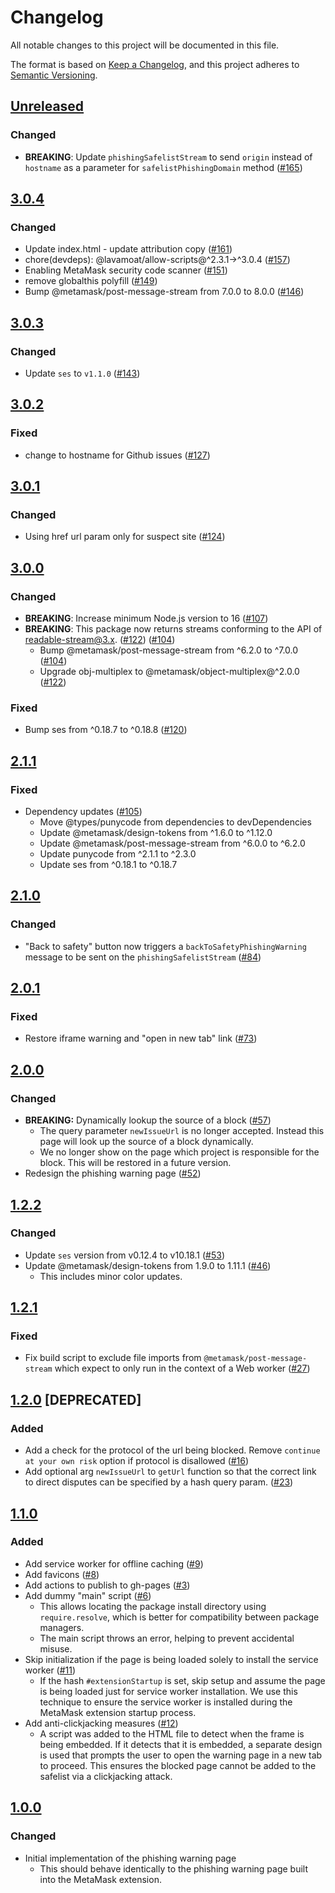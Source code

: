 # Changelog
All notable changes to this project will be documented in this file.

The format is based on [Keep a Changelog](https://keepachangelog.com/en/1.0.0/),
and this project adheres to [Semantic Versioning](https://semver.org/spec/v2.0.0.html).

## [Unreleased]

### Changed
- **BREAKING**: Update `phishingSafelistStream` to send `origin` instead of `hostname` as a parameter for `safelistPhishingDomain` method ([#165](https://github.com/MetaMask/phishing-warning/pull/165))

## [3.0.4]
### Changed
- Update index.html - update attribution copy ([#161](https://github.com/MetaMask/phishing-warning/pull/161))
- chore(devdeps): @lavamoat/allow-scripts@^2.3.1->^3.0.4 ([#157](https://github.com/MetaMask/phishing-warning/pull/157))
- Enabling MetaMask security code scanner ([#151](https://github.com/MetaMask/phishing-warning/pull/151))
- remove globalthis polyfill ([#149](https://github.com/MetaMask/phishing-warning/pull/149))
- Bump @metamask/post-message-stream from 7.0.0 to 8.0.0 ([#146](https://github.com/MetaMask/phishing-warning/pull/146))

## [3.0.3]
### Changed
- Update `ses` to `v1.1.0` ([#143](https://github.com/MetaMask/phishing-warning/pull/143))

## [3.0.2]
### Fixed
- change to hostname for Github issues ([#127](https://github.com/MetaMask/phishing-warning/pull/127))

## [3.0.1]
### Changed
- Using href url param only for suspect site ([#124](https://github.com/MetaMask/phishing-warning/pull/124))

## [3.0.0]
### Changed
- **BREAKING**: Increase minimum Node.js version to 16 ([#107](https://github.com/MetaMask/phishing-warning/pull/107))
- **BREAKING**: This package now returns streams conforming to the API of readable-stream@3.x. ([#122](https://github.com/MetaMask/phishing-warning/pull/122)) ([#104](https://github.com/MetaMask/phishing-warning/pull/104))
  - Bump @metamask/post-message-stream from ^6.2.0 to ^7.0.0 ([#104](https://github.com/MetaMask/phishing-warning/pull/104))
  - Upgrade obj-multiplex to @metamask/object-multiplex@^2.0.0 ([#122](https://github.com/MetaMask/phishing-warning/pull/122))

### Fixed
- Bump ses from ^0.18.7 to ^0.18.8 ([#120](https://github.com/MetaMask/phishing-warning/pull/120))

## [2.1.1]
### Fixed
- Dependency updates ([#105](https://github.com/MetaMask/phishing-warning/pull/105))
  - Move @types/punycode from dependencies to devDependencies
  - Update @metamask/design-tokens from ^1.6.0 to ^1.12.0
  - Update @metamask/post-message-stream from ^6.0.0 to ^6.2.0
  - Update punycode from ^2.1.1 to ^2.3.0
  - Update ses from ^0.18.1 to ^0.18.7

## [2.1.0]
### Changed
- "Back to safety" button now triggers a `backToSafetyPhishingWarning` message to be sent on the `phishingSafelistStream` ([#84](https://github.com/MetaMask/phishing-warning/pull/84))

## [2.0.1]
### Fixed
- Restore iframe warning and "open in new tab" link ([#73](https://github.com/MetaMask/phishing-warning/pull/73))

## [2.0.0]
### Changed
- **BREAKING:** Dynamically lookup the source of a block ([#57](https://github.com/MetaMask/phishing-warning/pull/57))
  - The query parameter `newIssueUrl` is no longer accepted. Instead this page will look up the source of a block dynamically.
  - We no longer show on the page which project is responsible for the block. This will be restored in a future version.
- Redesign the phishing warning page ([#52](https://github.com/MetaMask/phishing-warning/pull/52))

## [1.2.2]
### Changed
- Update `ses` version from v0.12.4 to v10.18.1 ([#53](https://github.com/MetaMask/phishing-warning/pull/53))
- Update @metamask/design-tokens from 1.9.0 to 1.11.1 ([#46](https://github.com/MetaMask/phishing-warning/pull/46))
  - This includes minor color updates.

## [1.2.1]
### Fixed
- Fix build script to exclude file imports from `@metamask/post-message-stream` which expect to only run in the context of a Web worker ([#27](https://github.com/MetaMask/phishing-warning/pull/27))

## [1.2.0] [DEPRECATED]
### Added
- Add a check for the protocol of the url being blocked. Remove `continue at your own risk` option if protocol is disallowed ([#16](https://github.com/MetaMask/phishing-warning/pull/16))
- Add optional arg `newIssueUrl` to `getUrl` function so that the correct link to direct disputes can be specified by a hash query param. ([#23](https://github.com/MetaMask/phishing-warning/pull/23))

## [1.1.0]
### Added
- Add service worker for offline caching ([#9](https://github.com/MetaMask/phishing-warning/pull/9))
- Add favicons ([#8](https://github.com/MetaMask/phishing-warning/pull/8))
- Add actions to publish to gh-pages ([#3](https://github.com/MetaMask/phishing-warning/pull/3))
- Add dummy "main" script ([#6](https://github.com/MetaMask/phishing-warning/pull/6))
  - This allows locating the package install directory using `require.resolve`, which is better for compatibility between package managers.
  - The main script throws an error, helping to prevent accidental misuse.
- Skip initialization if the page is being loaded solely to install the service worker ([#11](https://github.com/MetaMask/phishing-warning/pull/11))
  - If the hash `#extensionStartup` is set, skip setup and assume the page is being loaded just for service worker installation. We use this technique to ensure the service worker is installed during the MetaMask extension startup process.
- Add anti-clickjacking measures ([#12](https://github.com/MetaMask/phishing-warning/pull/12))
  - A script was added to the HTML file to detect when the frame is being embedded. If it detects that it is embedded, a separate design is used that prompts the user to open the warning page in a new tab to proceed. This ensures the blocked page cannot be added to the safelist via a clickjacking attack.

## [1.0.0]
### Changed
- Initial implementation of the phishing warning page
  - This should behave identically to the phishing warning page built into the MetaMask extension.

[Unreleased]: https://github.com/MetaMask/phishing-warning/compare/v3.0.4...HEAD
[3.0.4]: https://github.com/MetaMask/phishing-warning/compare/v3.0.3...v3.0.4
[3.0.3]: https://github.com/MetaMask/phishing-warning/compare/v3.0.2...v3.0.3
[3.0.2]: https://github.com/MetaMask/phishing-warning/compare/v3.0.1...v3.0.2
[3.0.1]: https://github.com/MetaMask/phishing-warning/compare/v3.0.0...v3.0.1
[3.0.0]: https://github.com/MetaMask/phishing-warning/compare/v2.1.1...v3.0.0
[2.1.1]: https://github.com/MetaMask/phishing-warning/compare/v2.1.0...v2.1.1
[2.1.0]: https://github.com/MetaMask/phishing-warning/compare/v2.0.1...v2.1.0
[2.0.1]: https://github.com/MetaMask/phishing-warning/compare/v2.0.0...v2.0.1
[2.0.0]: https://github.com/MetaMask/phishing-warning/compare/v1.2.2...v2.0.0
[1.2.2]: https://github.com/MetaMask/phishing-warning/compare/v1.2.1...v1.2.2
[1.2.1]: https://github.com/MetaMask/phishing-warning/compare/v1.2.0...v1.2.1
[1.2.0]: https://github.com/MetaMask/phishing-warning/compare/v1.1.0...v1.2.0
[1.1.0]: https://github.com/MetaMask/phishing-warning/compare/v1.0.0...v1.1.0
[1.0.0]: https://github.com/MetaMask/phishing-warning/releases/tag/v1.0.0
